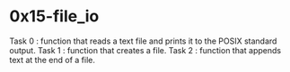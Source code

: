 # 0x15-file_io

Task 0 : function that reads a text file and prints it to the POSIX standard output.
Task 1 : function that creates a file.
Task 2 : function that appends text at the end of a file.
